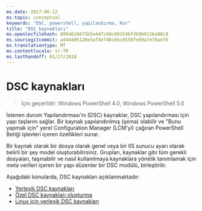 ```yaml
---
ms.date: 2017-06-12
ms.topic: conceptual
keywords: "DSC, powershell, yapılandırma, Kur"
title: "DSC kaynakları"
ms.openlocfilehash: 0994616673b5e447c69c09154bfdb9b9126a88c8
ms.sourcegitcommit: a444406120e5af4e746cbbc0558fe89a7e78aef6
ms.translationtype: MT
ms.contentlocale: tr-TR
ms.lasthandoff: 01/17/2018
---
```

# <a name="dsc-resources"></a>DSC kaynakları

>İçin geçerlidir: Windows PowerShell 4.0, Windows PowerShell 5.0

İstenen durum Yapılandırması'nı (DSC) kaynaklar, DSC yapılandırması için yapı taşlarını sağlar. Bir kaynak yapılandırılmış (şema) olabilir ve "Bunu yapmak için" yerel Configuration Manager (LCM'yi) çağıran PowerShell Betiği işlevleri içeren özellikleri sunar.

Bir kaynak olarak bir dosya olarak genel veya bir IIS sunucu ayarı olarak belirli bir şey model oluşturabilirsiniz.  Grupları, kaynaklar gibi tüm gerekli dosyaları, taşınabilir ve nasıl kullanılmaya kaynaklara yönelik tanımlamak için meta verileri içeren bir yapı düzenler bir DSC modülü, birleştirilir.  

Aşağıdaki konularda, DSC kaynakları açıklanmaktadır:

- [Yerleşik DSC kaynakları](builtInResource.md)
- [Özel DSC kaynakları oluşturma](authoringResource.md)
- [Linux için yerleşik DSC kaynakları](lnxBuiltInResources.md)

